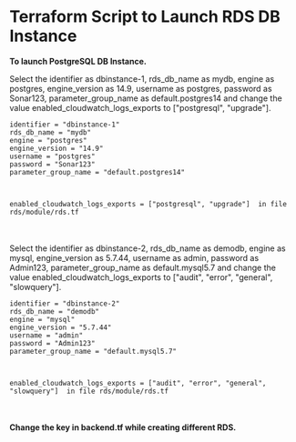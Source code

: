 # Terraform Script to Launch RDS DB Instance

**To launch PostgreSQL DB Instance.**

Select the identifier as dbinstance-1, rds_db_name as mydb, engine as postgres, engine_version as 14.9, username as postgres, password as Sonar123, parameter_group_name as default.postgres14 and change the value enabled_cloudwatch_logs_exports to ["postgresql", "upgrade"].

```
identifier = "dbinstance-1"
rds_db_name = "mydb"
engine = "postgres"
engine_version = "14.9"
username = "postgres"
password = "Sonar123"
parameter_group_name = "default.postgres14"



enabled_cloudwatch_logs_exports = ["postgresql", "upgrade"]  in file rds/module/rds.tf
```  
<br><br/>
Select the identifier as dbinstance-2, rds_db_name as demodb, engine as mysql, engine_version as 5.7.44, username as admin, password as Admin123, parameter_group_name as default.mysql5.7 and change the value enabled_cloudwatch_logs_exports to ["audit", "error", "general", "slowquery"].

```
identifier = "dbinstance-2"
rds_db_name = "demodb"
engine = "mysql"
engine_version = "5.7.44"
username = "admin"
password = "Admin123"
parameter_group_name = "default.mysql5.7"  



enabled_cloudwatch_logs_exports = ["audit", "error", "general", "slowquery"]  in file rds/module/rds.tf  
```
<br><br/>
**Change the key in backend.tf while creating different RDS.**
